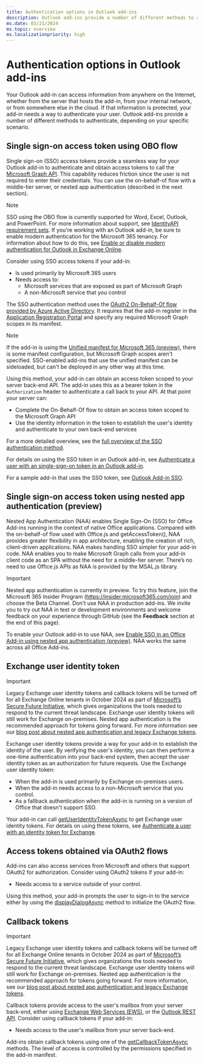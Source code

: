 ```yaml
---
title: Authentication options in Outlook add-ins
description: Outlook add-ins provide a number of different methods to authenticate, depending on your specific scenario.
ms.date: 03/21/2024
ms.topic: overview
ms.localizationpriority: high
---
```


# Authentication options in Outlook add-ins

Your Outlook add-in can access information from anywhere on the Internet, whether from the server that hosts the add-in, from your internal network, or from somewhere else in the cloud. If that information is protected, your add-in needs a way to authenticate your user. Outlook add-ins provide a number of different methods to authenticate, depending on your specific scenario.

## Single sign-on access token using OBO flow

Single sign-on (SSO) access tokens provide a seamless way for your Outlook add-in to authenticate and obtain access tokens to call the [Microsoft Graph API](/graph/overview). This capability reduces friction since the user is not required to enter their credentials. You can use the on-behalf-of flow with a middle-tier server, or nested app authentication (described in the next section).

> [!NOTE]
> SSO using the OBO flow is currently supported for Word, Excel, Outlook, and PowerPoint. For more information about support, see [IdentityAPI requirement sets](/javascript/api/requirement-sets/common/identity-api-requirement-sets).
> If you're working with an Outlook add-in, be sure to enable modern authentication for the Microsoft 365 tenancy. For information about how to do this, see [Enable or disable modern authentication for Outlook in Exchange Online](/exchange/clients-and-mobile-in-exchange-online/enable-or-disable-modern-authentication-in-exchange-online).

Consider using SSO access tokens if your add-in:

- Is used primarily by Microsoft 365 users
- Needs access to:
  - Microsoft services that are exposed as part of Microsoft Graph
  - A non-Microsoft service that you control

The SSO authentication method uses the [OAuth2 On-Behalf-Of flow provided by Azure Active Directory](/azure/active-directory/develop/active-directory-v2-protocols-oauth-on-behalf-of). It requires that the add-in register in the [Application Registration Portal](https://apps.dev.microsoft.com/) and specify any required Microsoft Graph scopes in its manifest.

> [!NOTE]
> If the add-in is using the [Unified manifest for Microsoft 365 (preview)](../develop/json-manifest-overview.md), there is some manifest configuration, but Microsoft Graph scopes aren't specified. SSO-enabled add-ins that use the unified manifest can be sideloaded, but can't be deployed in any other way at this time.

Using this method, your add-in can obtain an access token scoped to your server back-end API. The add-in uses this as a bearer token in the `Authorization` header to authenticate a call back to your API. At that point your server can:

- Complete the On-Behalf-Of flow to obtain an access token scoped to the Microsoft Graph API
- Use the identity information in the token to establish the user's identity and authenticate to your own back-end services

For a more detailed overview, see the [full overview of the SSO authentication method](../develop/sso-in-office-add-ins.md).

For details on using the SSO token in an Outlook add-in, see [Authenticate a user with an single-sign-on token in an Outlook add-in](authenticate-a-user-with-an-sso-token.md).

For a sample add-in that uses the SSO token, see [Outlook Add-in SSO](https://github.com/OfficeDev/Office-Add-in-samples/tree/main/Samples/auth/Outlook-Add-in-SSO).

## Single sign-on access token using nested app authentication (preview)

Nested App Authentication (NAA) enables Single Sign-On (SSO) for Office Add-ins running in the context of native Office applications. Compared with the on-behalf-of flow used with Office.js and getAccessToken(), NAA provides greater flexibility in app architecture, enabling the creation of rich, client-driven applications. NAA makes handling SSO simpler for your add-in code. NAA enables you to make Microsoft Graph calls from your add-in client code as an SPA without the need for a middle-tier server. There’s no need to use Office.js APIs as NAA is provided by the MSAL.js library.

> [!IMPORTANT]
> Nested app authentication is currently in preview. To try this feature, join the Microsoft 365 Insider Program (https://insider.microsoft365.com/join) and choose the Beta Channel. Don't use NAA in production add-ins. We invite you to try out NAA in test or development environments and welcome feedback on your experience through GitHub (see the **Feedback** section at the end of this page).

To enable your Outlook add-in to use NAA, see [Enable SSO in an Office Add-in using nested app authentication (preview)](../develop/enable-nested-app-authentication-in-your-add-in.md). NAA works the same across all Office Add-ins.

## Exchange user identity token

> [!IMPORTANT]
> Legacy Exchange user identity tokens and callback tokens will be turned off for all Exchange Online tenants in October 2024 as part of [Microsoft’s Secure Future Initiative](https://blogs.microsoft.com/on-the-issues/2023/11/02/secure-future-initiative-sfi-cybersecurity-cyberattacks/), which gives organizations the tools needed to respond to the current threat landscape. Exchange user identity tokens will still work for Exchange on-premises. Nested app authentication is the recommended approach for tokens going forward. For more information see our [blog post about nested app authentication and legacy Exchange tokens](https://aka.ms/NAApreviewblog).

Exchange user identity tokens provide a way for your add-in to establish the identity of the user. By verifying the user's identity, you can then perform a one-time authentication into your back-end system, then accept the user identity token as an authorization for future requests. Use the Exchange user identity token:

- When the add-in is used primarily by Exchange on-premises users.
- When the add-in needs access to a non-Microsoft service that you control.
- As a fallback authentication when the add-in is running on a version of Office that doesn't support SSO.

Your add-in can call [getUserIdentityTokenAsync](/javascript/api/outlook/office.mailbox#outlook-office-mailbox-getuseridentitytokenasync-member(1)) to get Exchange user identity tokens. For details on using these tokens, see [Authenticate a user with an identity token for Exchange](authenticate-a-user-with-an-identity-token.md).

## Access tokens obtained via OAuth2 flows

Add-ins can also access services from Microsoft and others that support OAuth2 for authorization. Consider using OAuth2 tokens if your add-in:

- Needs access to a service outside of your control.

Using this method, your add-in prompts the user to sign-in to the service either by using the [displayDialogAsync](/javascript/api/office/office.ui#office-office-ui-displaydialogasync-member(1)) method to initialize the OAuth2 flow.

## Callback tokens

> [!IMPORTANT]
> Legacy Exchange user identity tokens and callback tokens will be turned off for all Exchange Online tenants in October 2024 as part of [Microsoft’s Secure Future Initiative](https://blogs.microsoft.com/on-the-issues/2023/11/02/secure-future-initiative-sfi-cybersecurity-cyberattacks/), which gives organizations the tools needed to respond to the current threat landscape. Exchange user identity tokens will still work for Exchange on-premises. Nested app authentication is the recommended approach for tokens going forward. For more information, see our [blog post about nested app authentication and legacy Exchange tokens](https://aka.ms/NAApreviewblog).

Callback tokens provide access to the user's mailbox from your server back-end, either using [Exchange Web Services (EWS)](/exchange/client-developer/exchange-web-services/explore-the-ews-managed-api-ews-and-web-services-in-exchange), or the [Outlook REST API](/previous-versions/office/office-365-api/api/version-2.0/use-outlook-rest-api). Consider using callback tokens if your add-in:

- Needs access to the user's mailbox from your server back-end.

Add-ins obtain callback tokens using one of the [getCallbackTokenAsync](/javascript/api/requirement-sets/outlook/preview-requirement-set/office.context.mailbox#methods) methods. The level of access is controlled by the permissions specified in the add-in manifest.

